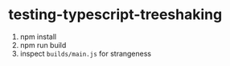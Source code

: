 # testing-typescript-treeshaking

1. npm install
2. npm run build
3. inspect `builds/main.js` for strangeness